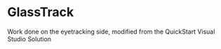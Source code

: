 # GlassTrack
Work done on the eyetracking side, modified from the QuickStart Visual Studio Solution
